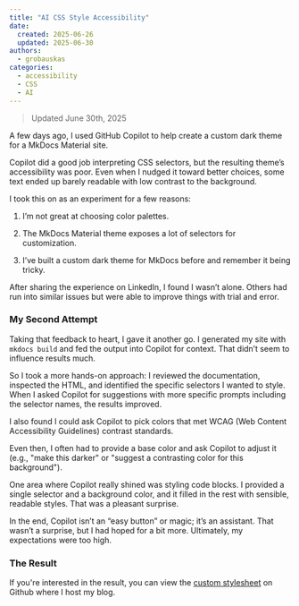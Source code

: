 ```yaml
---
title: "AI CSS Style Accessibility"
date: 
  created: 2025-06-26
  updated: 2025-06-30
authors: 
  - grobauskas
categories:
  - accessibility
  - CSS
  - AI
---
```


> Updated June 30th, 2025

A few days ago, I used GitHub Copilot to help create a custom dark theme for a MkDocs Material site.

Copilot did a good job interpreting CSS selectors, but the resulting theme’s accessibility was poor. Even when I nudged it toward better choices, some text ended up barely readable with low contrast to the background.

<!-- more -->
I took this on as an experiment for a few reasons:

1. I’m not great at choosing color palettes.

2. The MkDocs Material theme exposes a lot of selectors for customization.

3. I’ve built a custom dark theme for MkDocs before and remember it being tricky.

After sharing the experience on LinkedIn, I found I wasn’t alone. Others had run into similar issues but were able to improve things with trial and error.

### My Second Attempt
Taking that feedback to heart, I gave it another go. I generated my site with `mkdocs build` and fed the output into Copilot for context. That didn’t seem to influence results much.

So I took a more hands-on approach: I reviewed the documentation, inspected the HTML, and identified the specific selectors I wanted to style. When I asked Copilot for suggestions with more specific prompts including the selector names, the results improved.

I also found I could ask Copilot to pick colors that met WCAG (Web Content Accessibility Guidelines) contrast standards.

Even then, I often had to provide a base color and ask Copilot to adjust it (e.g., "make this darker" or "suggest a contrasting color for this background").

One area where Copilot really shined was styling code blocks. I provided a single selector and a background color, and it filled in the rest with sensible, readable styles. That was a pleasant surprise.

In the end, Copilot isn’t an “easy button” or magic; it’s an assistant. That wasn’t a surprise, but I had hoped for a bit more. Ultimately, my expectations were too high.

### The Result
If you're interested in the result, you can view the [custom stylesheet](https://github.com/chrisgrobauskas/chrisgrobauskas.github.io/blob/master/docs/assets/stylesheets/extra.css) on Github where I host my blog.



